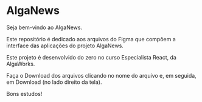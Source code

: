 # AlgaNews

Seja bem-vindo ao AlgaNews.

Este repositório é dedicado aos arquivos do Figma que compõem a interface das aplicações do projeto AlgaNews.

Este projeto é desenvolvido do zero no curso Especialista React, da AlgaWorks.

Faça o Download dos arquivos clicando no nome do arquivo e, em seguida, em Download (no lado direito da tela).

Bons estudos!
